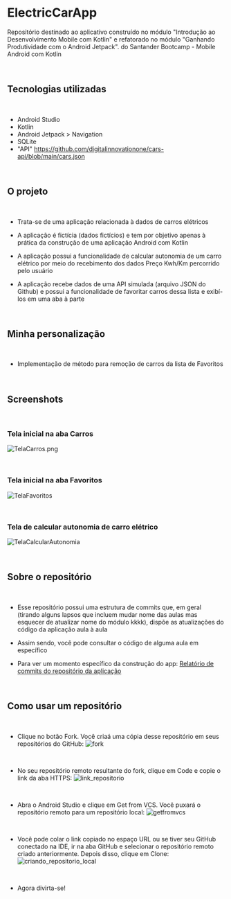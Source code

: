 # ElectricCarApp

Repositório destinado ao aplicativo construído no módulo "Introdução ao Desenvolvimento Mobile com Kotlin" e refatorado no módulo "Ganhando Produtividade com o Android Jetpack". do Santander Bootcamp - Mobile Android com Kotlin

<br>

## Tecnologias utilizadas

<br>

* Android Studio
* Kotlin
* Android Jetpack > Navigation
* SQLite
* "API" https://github.com/digitalinnovationone/cars-api/blob/main/cars.json

<br>

## O projeto

<br>

* Trata-se de uma aplicação relacionada à dados de carros elétricos
- A aplicação é fictícia (dados fictícios) e tem por objetivo apenas à prática da construção de uma aplicação Android com Kotlin
* A aplicação possui a funcionalidade de calcular autonomia de um carro elétrico por meio do recebimento dos dados Preço Kwh/Km percorrido pelo usuário
- A aplicação recebe dados de uma API simulada (arquivo JSON do Github) e possui a funcionalidade de favoritar carros dessa lista e exibí-los em uma aba à parte

<br> 

## Minha personalização

<br>

* Implementação de método para remoção de carros da lista de Favoritos

<br>

## Screenshots

<br>

### Tela inicial na aba Carros
![TelaCarros.png](https://github.com/jessicaraissapessoa/EletricCarApp/assets/103599234/f941342d-2859-4589-8a27-c90a0dad6f3e)

<br>

### Tela inicial na aba Favoritos
![TelaFavoritos](https://github.com/jessicaraissapessoa/EletricCarApp/assets/103599234/deb41da7-81ad-41db-ac65-acf1852dbc59)

<br>

### Tela de calcular autonomia de carro elétrico
![TelaCalcularAutonomia](https://github.com/jessicaraissapessoa/EletricCarApp/assets/103599234/0f85eba4-1cb1-4b24-88bd-08381e9029f3)

<br>

## Sobre o repositório

<br>

* Esse repositório possui uma estrutura de commits que, em geral (tirando alguns lapsos que incluem mudar nome das aulas mas esquecer de atualizar nome do módulo kkkk), dispõe as atualizações do código da aplicação aula à aula
- Assim sendo, você pode consultar o código de alguma aula em específico
* Para ver um momento específico da construção do app: [Relatório de commits do repositório da aplicação](https://github.com/jessicaraissapessoa/EletricCarApp/activity?ref=main)

<br>

## Como usar um repositório

<br>

* Clique no botão Fork. Você criaá uma cópia desse repositório em seus repositórios do GitHub:
![fork](https://github.com/jessicaraissapessoa/desafio-projeto-meu-primeiro-app--dio-bootcamp-santander-dio-2023/assets/103599234/55d24bc1-3739-4711-b706-5c84d1d26fa6)

<br>

* No seu repositório remoto resultante do fork, clique em Code e copie o link da aba HTTPS:
![link_repositorio](https://github.com/jessicaraissapessoa/desafio-projeto-meu-primeiro-app--dio-bootcamp-santander-dio-2023/assets/103599234/099d753e-bb2f-4d46-b6a2-112255c3a302)

<br>

* Abra o Android Studio e clique em Get from VCS. Você puxará o repositório remoto para um repositório local:
![getfromvcs](https://github.com/jessicaraissapessoa/desafio-projeto-meu-primeiro-app--dio-bootcamp-santander-dio-2023/assets/103599234/7dbc0d9b-2774-4e4c-b12b-dcffce22624b)

<br>

* Você pode colar o link copiado no espaço URL ou se tiver seu GitHub conectado na IDE, ir na aba GitHub e selecionar o repositório remoto criado anteriormente. Depois disso, clique em Clone:
![criando_repositorio_local](https://github.com/jessicaraissapessoa/desafio-projeto-meu-primeiro-app--dio-bootcamp-santander-dio-2023/assets/103599234/cd110245-b7e1-4bb7-be4d-bb07e5639947)

<br>

* Agora divirta-se!
